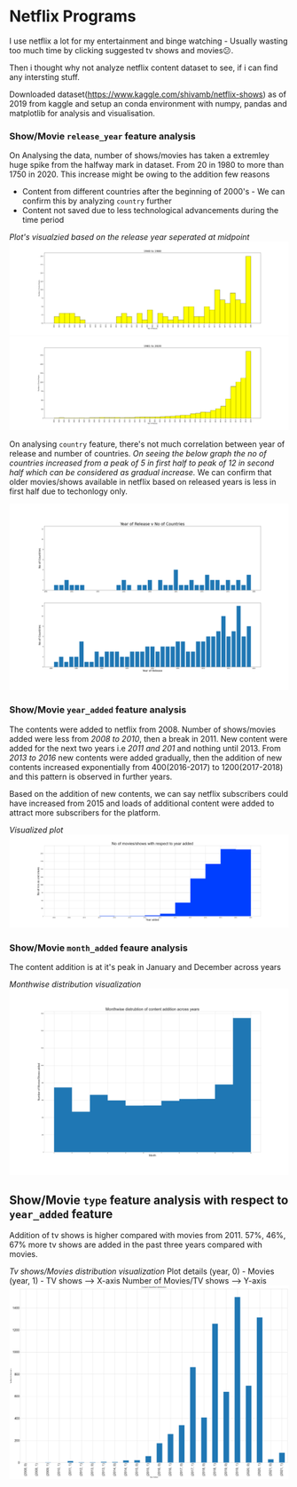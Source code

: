 # Netflix Programs

I use netflix a lot for my entertainment and binge watching - Usually wasting too much time by clicking suggested tv shows and movies😕.

Then i thought why not analyze netflix content dataset to see, if i can find any intersting stuff.

Downloaded dataset(https://www.kaggle.com/shivamb/netflix-shows) as of 2019 from kaggle and setup an conda environment with numpy, pandas and matplotlib for analysis and visualisation.

### Show/Movie `release_year` feature analysis

On Analysing the data, number of shows/movies has taken a extremley huge spike from the halfway mark in dataset. From 20 in 1980 to more than 1750 in 2020.
This increase might be owing to the addition few reasons
  * Content from different countries after the beginning of 2000's - We can confirm this by analyzing `country` further
  * Content not saved due to less technological advancements during the time period

*Plot's visualzied based on the release year seperated at midpoint*
<img src="/images/ry-1940-80.png">
<img src="/images/ry-1981-2020.png">

On analysing `country` feature, there's not much correlation between year of release and number of countries. 
*On seeing the below graph the no of countries increased from a peak of 5 in first half to peak of 12 in second half which can be considered as gradual increase.* We can confirm that older movies/shows available in netflix based on released years is less in first half due to techonlogy only.

<img src="/images/ry-v-noofcountries.png">

### Show/Movie `year_added` feature analysis
The contents were added to netflix from 2008. Number of shows/movies added were less from *2008 to 2010*, then a break in 2011. New content were added for the next two years i.e *2011 and 201* and nothing until 2013. From *2013 to 2016* new contents were added gradually, then the addition of new contents increased exponentially from 400(2016-2017) to 1200(2017-2018) and this pattern is observed in further years.

Based on the addition of new contents, we can say netflix subscribers could have increased from 2015 and loads of additional content were added to attract more subscribers for the platform.

*Visualized plot*
<img src="/images/year-added.png">

### Show/Movie `month_added` feaure analysis
The content addition is at it's peak in January and December across years

*Monthwise distribution visualization*
<img src="/images/month-added-distribution.png">

## Show/Movie `type` feature analysis with respect to `year_added` feature
Addition of tv shows is higher compared with movies from 2011. 57%, 46%, 67% more tv shows are added in the past three years compared with movies.

*Tv shows/Movies distribution visualization*
Plot details
(year, 0) - Movies (year, 1) - TV shows --> X-axis
Number of Movies/TV shows --> Y-axis
<img src="/images/content-classification-distribution.png">
